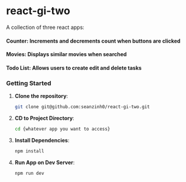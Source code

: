# react-gi-two

A collection of three react apps:
#### Counter: Increments and decrements count when buttons are clicked
#### Movies: Displays similar movies when searched
#### Todo List: Allows users to create edit and delete tasks


### Getting Started

1. **Clone the repository**:
   ```bash
   git clone git@github.com:seanzinh0/react-gi-two.git

2. **CD to Project Directory**:
    ```bash
   cd {whatever app you want to access}

3. **Install Dependencies**:
   ```bash
   npm install

4. **Run App on Dev Server**:
    ```bash
   npm run dev